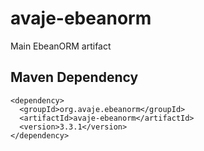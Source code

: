 avaje-ebeanorm
==============

Main EbeanORM artifact

Maven Dependency
----------------
    <dependency>
      <groupId>org.avaje.ebeanorm</groupId>
      <artifactId>avaje-ebeanorm</artifactId>
      <version>3.3.1</version>
    </dependency>
    
    
